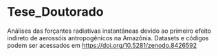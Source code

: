 # Tese_Doutorado
Análises das forçantes radiativas instantâneas devido ao primeiro efeito indireto de aerossóis antropogênicos na Amazônia. Datasets e códigos podem ser acessados em https://doi.org/10.5281/zenodo.8426592

